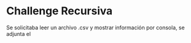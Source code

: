 # Challenge Recursiva
Se solicitaba leer un archivo .csv y mostrar información por consola, se adjunta el 
<!--stackedit_data:
eyJoaXN0b3J5IjpbLTE0MzA2MTkyOThdfQ==
-->